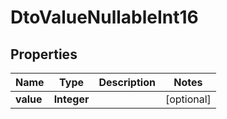 
# DtoValueNullableInt16

## Properties
Name | Type | Description | Notes
------------ | ------------- | ------------- | -------------
**value** | **Integer** |  |  [optional]



